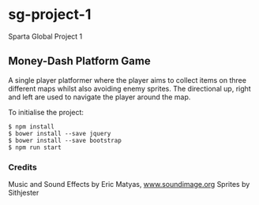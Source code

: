 # sg-project-1
Sparta Global Project 1

## Money-Dash Platform Game

A single player platformer where the player aims to collect items on three different maps whilst also avoiding enemy sprites. The directional up, right and left are used to navigate the player around the map.

To initialise the project:

```shell
$ npm install
$ bower install --save jquery
$ bower install --save bootstrap
$ npm run start
```

### Credits
Music and Sound Effects by Eric Matyas, www.soundimage.org
Sprites by Sithjester